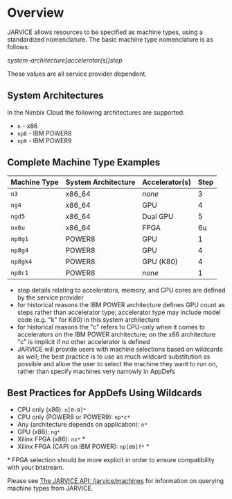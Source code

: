 # Overview
JARVICE allows resources to be specified as machine types, using a standardized nomenclature.  The basic machine type nomenclature is as follows:

*system-architecture[accelerator(s)]step*

These values are all service provider dependent.

## System Architectures

In the Nimbix Cloud the following architectures are supported:

- ```n``` - x86
- ```np8``` - IBM POWER8
- ```np9``` - IBM POWER9

## Complete Machine Type Examples

Machine Type|System Architecture|Accelerator(s)|Step
---|---|---|---
```n3```|x86_64|*none*|3
```ng4```|x86_64|GPU|4
```ngd5```|x86_64|Dual GPU|5
```nx6u```|x86_64|FPGA|6u
```np8g1```|POWER8|GPU|1
```np8g4```|POWER8|GPU|4
```np8gk4```|POWER8|GPU (K80)|4
```np8c1```|POWER8|*none*|1

- step details relating to accelerators, memory, and CPU cores are defined by the service provider
- for historical reasons the IBM POWER architecture defines GPU count as steps rather than accelerator type; accelerator type may include model code (e.g. "k" for K80) in this system architecture
- for historical reasons the "c" refers to CPU-only when it comes to accelerators on the IBM POWER architecture; on the x86 architecture "c" is implicit if no other accelerator is defined
- JARVICE will provide users with machine selections based on wildcards as well; the best practice is to use as much wildcard substitution as possible and allow the user to select the machine they want to run on, rather than specify machines very narrowly in AppDefs

## Best Practices for AppDefs Using Wildcards

- CPU only (x86): ```n[0-9]*```
- CPU only (POWER8 or POWER9): ```np*c*```
- Any (architecture depends on application): ```n*```
- GPU (x86): ```ng*```
- Xilinx FPGA (x86): ```nx*``` *
- Xilinx FPGA (CAPI on IBM POWER): ```np[89]f*``` *

\* FPGA selection should be more explicit in order to ensure compatibility with your bitstream.

Please see [The JARVICE API: /jarvice/machines](api.md#jarvicemachines) for information on querying machine types from JARVICE.

